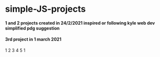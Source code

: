 # simple-JS-projects
#### 1 and 2 projects created in 24/2/2021 inspired or following kyle web dev simplified pdg suggestion
#### 3rd project in 1 march 2021
1
2
3
4
5
1
